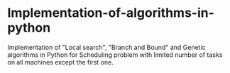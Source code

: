 # Implementation-of-algorithms-in-python
Implementation of "Local search", "Branch and Bound" and Genetic algorithms in Python for Scheduling problem with limited number of tasks on all machines except the first one.
